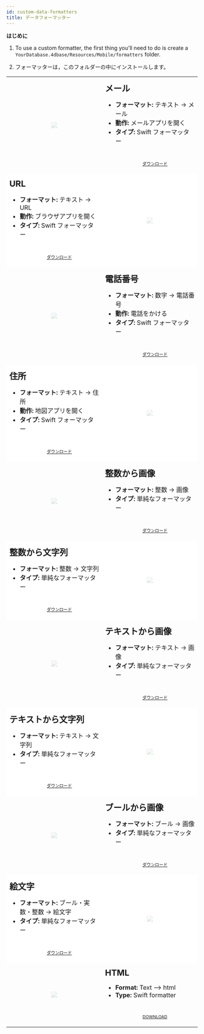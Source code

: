 ```yaml
---
id: custom-data-formatters
title: データフォーマッター
---
```



<div class = "tips"> 

**はじめに**

1. To use a custom formatter, the first thing you'll need to do is create a `YourDatabase.4dbase/Resources/Mobile/formatters` folder.

2. フォーマッターは，このフォルダーの中にインストールします。</div> 

<div style="height: auto;">
  <table>
    <col width="50%"> <col width="50%">
<tr>
  <td style="height: auto; vertical-align: middle;text-align: center; border-color: #FFFFFF">
  <img style="max-height: 300px; opacity: 0.2" src="../assets/en/template-formatters/formatter-mail.png"/>
  </td>
  <td style="height: auto; vertical-align: middle;border-color: #FFFFFF">
  <h1 style="margin-top: 10px; font-size:22px">メール</h1>
  <ul style="font-size:16px">
  <li><strong>フォーマット:</strong> テキスト → メール</li>
  <li><strong>動作:</strong> メールアプリを開く</li>
  <li><strong>タイプ:</strong> Swift フォーマッター</li>
  <div style="text-align: center; margin-top: 40px;">

<p><a class="button" style="width: 50%; font-size: 11px" href="../assets/en/template-formatters/formatterMail.zip">ダウンロード</a></p>

</div>
  </td>
  </tr>
<tr>
  <td style="height: auto; vertical-align: middle;border-color: #FFFFFF;background-color: #FFFFFF">
  <h1 style="margin-top: 10px; font-size:22px">URL</h1>
  <ul style="font-size:16px">
  <li><strong>フォーマット:</strong> テキスト → URL</li>
  <li><strong>動作:</strong> ブラウザアプリを開く</li>
  <li><strong>タイプ:</strong> Swift フォーマッター</li>

  <div style="text-align: center; margin-top: 40px;">

<p><a class="button" style="width: 50%; font-size: 11px" href="../assets/en/template-formatters/formatterUrl.zip">ダウンロード</a></p>

</div>
  </td>
  <td style="height: auto; vertical-align: middle;text-align: center; border-color: #FFFFFF;background-color: #FFFFFF">
  <img style="max-height: 300px; opacity: 0.2" src="../assets/en/template-formatters/formatter-link.png"/>
  </td>
  </tr>
<tr>
  <td style="height: auto; vertical-align: middle;text-align: center; border-color: #FFFFFF">
  <img style="max-height: 300px; opacity: 0.2" src="../assets/en/template-formatters/formatter-phone.png"/>
  </td>
  <td style="height: auto; vertical-align: middle;border-color: #FFFFFF">
  <h1 style="margin-top: 10px; font-size:22px">電話番号</h1>
  <ul style="font-size:16px">
  <li><strong>フォーマット:</strong> 数字 → 電話番号</li>
  <li><strong>動作:</strong> 電話をかける</li>
  <li><strong>タイプ:</strong> Swift フォーマッター</li>
  <div style="text-align: center; margin-top: 40px;">

<p><a class="button" style="width: 50%; font-size: 11px" href="../assets/en/template-formatters/formatterPhone.zip">ダウンロード</a></p>

</div>
  </td>
  </tr>
<tr>
  <td style="height: auto; vertical-align: middle;border-color: #FFFFFF;background-color: #FFFFFF">
  <h1 style="margin-top: 10px; font-size:22px">住所</h1>
  <ul style="font-size:16px">
  <li><strong>フォーマット:</strong> テキスト → 住所</li>
  <li><strong>動作:</strong> 地図アプリを開く</li>
  <li><strong>タイプ:</strong> Swift フォーマッター</li>
  <div style="text-align: center; margin-top: 40px;">

<p><a class="button" style="width: 50%; font-size: 11px" href="../assets/en/template-formatters/formatterAddress.zip">ダウンロード</a></p>

</div>
  </td>
  <td style="height: auto; vertical-align: middle;text-align: center; border-color: #FFFFFF;background-color: #FFFFFF">
  <img style="max-height: 300px; opacity: 0.2" src="../assets/en/template-formatters/formatter-adress.png"/>
  </td>
  </tr>
<tr>
  <td style="height: auto; vertical-align: middle;text-align: center; border-color: #FFFFFF">
  <img style="max-height: 300px; opacity: 0.2" src="../assets/en/template-formatters/formatter-Int-to-Image.png"/>
  </td>
  <td style="height: auto; vertical-align: middle;border-color: #FFFFFF">
  <h1 style="margin-top: 10px; font-size:22px">整数から画像</h1>
  <ul style="font-size:16px">
  <li><strong>フォーマット:</strong> 整数 → 画像</li>
  <li><strong>タイプ:</strong> 単純なフォーマッター</li>
  <div style="text-align: center; margin-top: 40px;">

<p><a class="button" style="width: 50%; font-size: 11px" href="../assets/en/template-formatters/formatterInttoImage.zip">ダウンロード</a></p>

</div>
  </td>
  </tr>
<tr>
  <td style="height: auto; vertical-align: middle;border-color: #FFFFFF;background-color: #FFFFFF">
  <h1 style="margin-top: 10px; font-size:22px">整数から文字列</h1>
  <ul style="font-size:16px">
  <li><strong>フォーマット:</strong> 整数 → 文字列</li>
  <li><strong>タイプ:</strong> 単純なフォーマッター</li>
  <div style="text-align: center; margin-top: 40px;">

<p><a class="button" style="width: 50%; font-size: 11px" href="../assets/en/template-formatters/formatterInttoString.zip">ダウンロード</a></p>

</div>
  </td>
  <td style="height: auto; vertical-align: middle;text-align: center; border-color: #FFFFFF;background-color: #FFFFFF">
  <img style="max-height: 300px; opacity: 0.2" src="../assets/en/template-formatters/formatter-Int-to-String.png"/>
  </td>
  </tr>
<tr>
  <td style="height: auto; vertical-align: middle;text-align: center; border-color: #FFFFFF">
  <img style="max-height: 300px; opacity: 0.2" src="../assets/en/template-formatters/formatter-text-to-Image.png"/>
  </td>
  <td style="height: auto; vertical-align: middle;border-color: #FFFFFF">
  <h1 style="margin-top: 10px; font-size:22px">テキストから画像</h1>
  <ul style="font-size:16px">
  <li><strong>フォーマット:</strong> テキスト → 画像</li>
  <li><strong>タイプ:</strong> 単純なフォーマッター</li>
  <div style="text-align: center; margin-top: 40px;">

<p><a class="button" style="width: 50%; font-size: 11px" href="../assets/en/template-formatters/formatterTexttoImage.zip">ダウンロード</a></p>

</div>
  </td>
  </tr>
<tr>
  <td style="height: auto; vertical-align: middle;border-color: #FFFFFF;background-color: #FFFFFF">
  <h1 style="margin-top: 10px; font-size:22px">テキストから文字列</h1>
  <ul style="font-size:16px">
  <li><strong>フォーマット:</strong> テキスト → 文字列</li>
  <li><strong>タイプ:</strong> 単純なフォーマッター</li>
  <div style="text-align: center; margin-top: 40px;">

<p><a class="button" style="width: 50%; font-size: 11px" href="../assets/en/template-formatters/formatterTexttoString.zip">ダウンロード</a></p>

</div>
  </td>
  <td style="height: auto; vertical-align: middle;text-align: center; border-color: #FFFFFF;background-color: #FFFFFF">
  <img style="max-height: 300px; opacity: 0.2" src="../assets/en/template-formatters/formatter-text-to-string.png"/>
  </td>
  </tr>
<tr>
  <td style="height: auto; vertical-align: middle;text-align: center; border-color: #FFFFFF">
  <img style="max-height: 300px; opacity: 0.2" src="../assets/en/template-formatters/formatter-Bool-to-Image.png"/>
  </td>
  <td style="height: auto; vertical-align: middle;border-color: #FFFFFF">
  <h1 style="margin-top: 10px; font-size:22px">ブールから画像</h1>
  <ul style="font-size:16px">
  <li><strong>フォーマット:</strong> ブール → 画像</li>
  <li><strong>タイプ:</strong> 単純なフォーマッター</li>
  <div style="text-align: center; margin-top: 40px;">

<p><a class="button" style="width: 50%; font-size: 11px" href="../assets/en/template-formatters/formatterBooltoImage.zip">ダウンロード</a></p>

</div>
  </td>
  </tr>
<tr>
  <td style="height: auto; vertical-align: middle;border-color: #FFFFFF;background-color: #FFFFFF">
  <h1 style="margin-top: 10px; font-size:22px">絵文字</h1>
  <ul style="font-size:16px">
  <li><strong>フォーマット:</strong> ブール・実数・整数 → 絵文字</li>
  <li><strong>タイプ:</strong> 単純なフォーマッター</li>
  <div style="text-align: center; margin-top: 40px;">

<p><a class="button" style="width: 50%; font-size: 11px" href="../assets/en/template-formatters/formatterGenderEmoji.zip">ダウンロード</a></p>

</div>
  </td>
  <td style="height: auto; vertical-align: middle;text-align: center; border-color: #FFFFFF;background-color: #FFFFFF">
  <img style="max-height: 300px; opacity: 0.2" src="../assets/en/template-formatters/formatter-gender-emoji.png"/>
  </td>
  </tr>
<tr>
  <td style="height: auto; vertical-align: middle;text-align: center; border-color: #FFFFFF">
  <img style="max-height: 300px; opacity: 0.2" src="../assets/en/template-formatters/formatter-html.png"/>
  </td>
  <td style="height: auto; vertical-align: middle;border-color: #FFFFFF">
  <h1 style="margin-top: 10px; font-size:22px">HTML</h1>
  <ul style="font-size:16px">
  <li><strong>Format:</strong> Text ⟶ html</li>
  <li><strong>Type:</strong> Swift formatter</li>
  <div style="text-align: center; margin-top: 40px;">

<p><a class="button" style="width: 50%; font-size: 11px" href="../assets/en/template-formatters/formatterHtml.zip">DOWNLOAD</a></p>

</div>
  </td>
  </tr>
  </table>
</div>